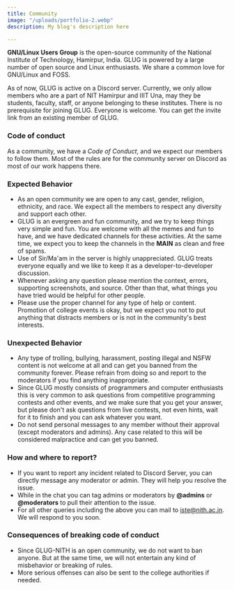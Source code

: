 ```yaml
---
title: Community
image: "/uploads/portfolio-2.webp"
description: My blog's description here

---
```


**GNU/Linux Users Group** is the open-source community of the National Institute of Technology, Hamirpur, India. GLUG is powered by a large number of open source and Linux enthusiasts. We share a common love for GNU/Linux and FOSS.  

As of now, GLUG is active on a Discord server. Currently, we only allow members who are a part of NIT Hamirpur and IIIT Una, may they be students, faculty, staff, or anyone belonging to these institutes. There is no prerequisite for joining GLUG. Everyone is welcome. You can get the invite link from an existing member of GLUG.  

### Code of conduct

As a community, we have a *Code of Conduct*, and we expect our members to follow them. Most of the rules are for the community server on Discord as most of our work happens there. 

### Expected Behavior 

- As an open community we are open to any cast, gender, religion, ethnicity, and race. We expect all the members to respect any diversity and support each other. 
- GLUG is an evergreen and fun community, and we try to keep things very simple and fun. You are welcome with all the memes and fun to have, and we have dedicated channels for these activities. At the same time, we expect you to keep the channels in the **MAIN** as clean and free of spams. 
- Use of Sir/Ma'am in the server is highly unappreciated. GLUG treats everyone equally and we like to keep it as a developer-to-developer discussion. 
- Whenever asking any question please mention the context, errors, supporting screenshots, and source. Other than that, what things you have tried would be helpful for other people. 
- Please use the proper channel for any type of help or content. Promotion of college events is okay, but we expect you not to put anything that distracts members or is not in the community's best interests. 

### Unexpected Behavior 

- Any type of trolling, bullying, harassment, posting illegal and NSFW content is not welcome at all and can get you banned from the community forever. Please refrain from doing so and report to the moderators if you find anything inappropriate.  
- Since GLUG mostly consists of programmers and computer enthusiasts this is very common to ask questions from competitive programming contests and other events, and we make sure that you get your answer, but please don't ask questions from live contests, not even hints, wait for it to finish and you can ask whatever you want.  
- Do not send personal messages to any member without their approval (except moderators and admins). Any case related to this will be considered malpractice and can get you banned. 

### How and where to report? 

- If you want to report any incident related to Discord Server, you can directly message any moderator or admin. They will help you resolve the issue. 
- While in the chat you can tag admins or moderators by **@admins** or **@moderators** to pull their attention to the issue. 
- For all other queries including the above you can mail to [iste@nith.ac.in](mailto:iste@nith.ac.in). We will respond to you soon.  

### Consequences of breaking code of conduct 

- Since GLUG-NITH is an open community, we do not want to ban anyone. But at the same time, we will not entertain any kind of misbehavior or breaking of rules. 
- More serious offenses can also be sent to the college authorities if needed. 

 

  

